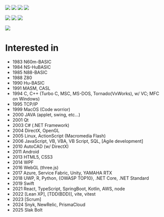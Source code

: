 ![](https://komarev.com/ghpvc/?username=mtonosaki&label=Profile%20Views&color=008042&style=flat&label=Visitors)
![](https://komarev.com/ghpvc/?username=mtonosaki)
![](https://img.shields.io/github/followers/mtonosaki?label=follow&logo=github&style=flat)
![](https://img.shields.io/badge/dynamic/json?&label=total%20forks&color=008042&style=flat&style=for-the-badge&query=%24.forks&url=https://api.github-star-counter.workers.dev/user/mtonosaki)

![](https://github-profile-summary-cards.vercel.app/api/cards/profile-details?username=mtonosaki)
![](https://github-readme-streak-stats.herokuapp.com/?user=mtonosaki)
![](https://github-readme-stats.vercel.app/api/top-langs/?username=mtonosaki&layout=compact)

![](https://github-profile-trophy.vercel.app/?username=mtonosaki)

# Interested in
- 1983 N60m-BASIC
- 1984 NS-HuBASIC
- 1985 N88-BASIC
- 1988 Z80
- 1990 Hu-BASIC
- 1991 MASM, CASL
- 1994 C, C++ (Turbo C, MSC, MS-DOS, Tornado(VxWorks), w/ VC; MFC on Windows)
- 1995 TCP/IP
- 1999 MacOS (Code worrior)
- 2000 JAVA (applet, swing, etc...)
- 2001 Qt
- 2003 C# (.NET Framework)
- 2004 DirectX, OpenGL
- 2005 Linux, ActionScript (Macromedia Flash)
- 2006 JavaScript, VB, VBA, VB Script, SQL, [Agile development]
- 2010 AutoCAD (w/ DirectX)
- 2011 Android
- 2013 HTML5, CSS3
- 2014 WPF
- 2016 WebGL (three.js)
- 2017 Azure, Service Fabric, Unity, YAMAHA RTX
- 2018 UWP, R, Python, {OWASP TOP10}, .NET Core, .NET Standard
- 2019 Swift
- 2021 React, TypeScript, SpringBoot, Kotlin, AWS, node
- 2022 [Lean XP], [TDD(BDD)], vite, vitest
- 2023 [Scrum]
- 2024 Snyk, NewRelic, PrismaCloud
- 2025 Slak Bolt
